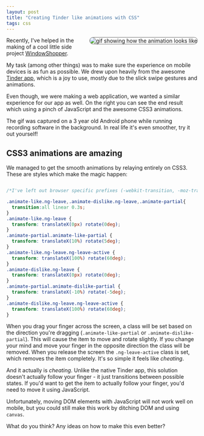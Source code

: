 ```yaml
---
layout: post
title: "Creating Tinder like animations with CSS"
tags: css
---
```


<img src="/assets/pics/windowshopper.gif" alt="gif showing how the animation looks like" style="float: right;
margin: 0 0 0 15px;
border-radius: 10px;
border: 1px solid #666;" />
Recently, I've helped in the making of a cool little side project <a href="http://windowshopper.me">WindowShopper</a>. 

My task (among other things) was to make sure the experience on mobile devices is as fun as possible. We drew upon heavily from
the awesome <a href="http://www.gotinder.com/">Tinder app</a>, which is a joy to use, mostly due to the slick swipe gestures and animations. 


Even though, we were making a web application, we wanted a similar experience for our app as well. On the right you can see the end result which using a pinch 
of JavaScript and the awesome CSS3 animations. 

The gif was captured on a 3 year old Android phone while running recording software in the background. In real life it's
even smoother, try it out yourself!

CSS3 animations are amazing
---------------------------

We managed to get the smooth animations by relaying entirely on CSS3. These are styles which make the magic 
happen:

```css

/*I've left out browser specific prefixes (-webkit-transition, -moz-transition, -o-transition, ...) for clarity */

.animate-like.ng-leave,.animate-dislike.ng-leave,.animate-partial{
  transition:all linear 0.3s;
}
.animate-like.ng-leave {
  transform: translateX(0px) rotate(0deg);
}
.animate-partial.animate-like-partial {
  transform: translateX(10%) rotate(5deg);
}
.animate-like.ng-leave.ng-leave-active {
  transform: translateX(100%) rotate(60deg);
}
.animate-dislike.ng-leave {
  transform: translateX(0px) rotate(0deg);
}
.animate-partial.animate-dislike-partial {
  transform: translateX(-10%) rotate(-5deg);
}
.animate-dislike.ng-leave.ng-leave-active {
  transform: translateX(100%) rotate(60deg);
}

```

When you drag your finger across the screen, a class will be set based on the direction you're dragging (`.animate-like-partial`
or `.animate-dislike-partial`). This will cause the item to move and rotate slightly. If you change your mind and move 
your finger in the opposite direction the class will be removed. When you release the screen the `.ng-leave-active` class
is set, which removes the item completely. It's so simple it feels like *cheating*.

And it actually is *cheating*. Unlike the native Tinder app, this solution doesn't actually follow your finger - it just 
transitions between possible states. If you'd want to get the item to actually follow your finger, you'd need to move it using
JavaScript. 

Unfortunately, moving DOM elements with JavaScript will not work well on mobile, but you could still make
this work by ditching DOM and using `canvas`.

What do you think? Any ideas on how to make this even better?
